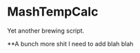 MashTempCalc
============

Yet another brewing script.

**A bunch more shit I need to add blah blah

